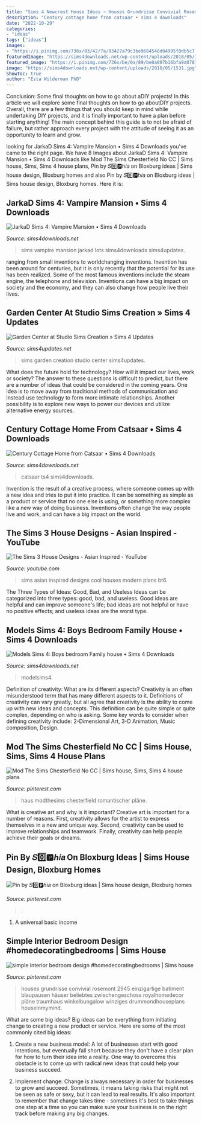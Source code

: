 ```yaml
---
title: "Sims 4 Newcrest House Ideas ~ Houses Grundrisse Convivial Rosemont 2945 Einzigartige Batiment Blaupausen Häuser Beliebtes Zwischengeschoss Royalhomedecor Pläne Traumhaus Winkelbungalow Winziges Drummondhouseplans Houseinmymind"
description: "Century cottage home from catsaar • sims 4 downloads"
date: "2022-10-29"
categories:
- "ideas"
tags: ["ideas"]
images:
- "https://i.pinimg.com/736x/03/42/7a/03427a79c3be9684548d04995f0db5c7.jpg"
featuredImage: "https://sims4downloads.net/wp-content/uploads/2018/05/1531.jpg"
featured_image: "https://i.pinimg.com/736x/be/0a/89/be0a897b16bfa9d0787fc450c7e70414.jpg"
image: "https://sims4downloads.net/wp-content/uploads/2018/05/1531.jpg"
ShowToc: true
author: "Esta Wilderman PhD"
---
```



Conclusion: Some final thoughts on how to go about aDIY projects!
In this article we will explore some final thoughts on how to go aboutDIY projects. Overall, there are a few things that you should keep in mind while undertaking DIY projects, and it is finally important to have a plan before starting anything! The main concept behind this guide is to not be afraid of failure, but rather approach every project with the attitude of seeing it as an opportunity to learn and grow.

	

		
looking for JarkaD Sims 4: Vampire Mansion • Sims 4 Downloads you've came to the right page. We have 8 Images about JarkaD Sims 4: Vampire Mansion • Sims 4 Downloads like Mod The Sims Chesterfield No CC | Sims house, Sims, Sims 4 house plans, Pin by 𝑆0️⃣🅿️ℎ𝑖𝑎 on Bloxburg ideas | Sims house design, Bloxburg homes and also Pin by 𝑆0️⃣🅿️ℎ𝑖𝑎 on Bloxburg ideas | Sims house design, Bloxburg homes. Here it is:
		
    
## JarkaD Sims 4: Vampire Mansion • Sims 4 Downloads

<img loading=lazy src="https://sims4downloads.net/wp-content/uploads/2017/01/5037.jpg" onerror="this.onerror=null;this.src='https://tse2.mm.bing.net/th?id=OIP.dIv_eaK-FkaclNRt_nGHuwHaEo&amp;pid=15.1';" alt="JarkaD Sims 4: Vampire Mansion • Sims 4 Downloads">

_Source: sims4downloads.net_

>sims vampire mansion jarkad lots sims4downloads sims4updates. 

	

ranging from small inventions to worldchanging inventions.
Invention has been around for centuries, but it is only recently that the potential for its use has been realized. Some of the most famous inventions include the steam engine, the telephone and television. Inventions can have a big impact on society and the economy, and they can also change how people live their lives.

    
## Garden Center At Studio Sims Creation » Sims 4 Updates

<img loading=lazy src="http://sims4updates.net/wp-content/uploads/2015/05/13018.jpg" onerror="this.onerror=null;this.src='https://tse2.mm.bing.net/th?id=OIP.MM5OFUQCNCevsDqqZVQ5ZAHaD7&amp;pid=15.1';" alt="Garden Center at Studio Sims Creation » Sims 4 Updates">

_Source: sims4updates.net_

>sims garden creation studio center sims4updates. 

	

What does the future hold for technology? How will it impact our lives, work or society? The answer to these questions is difficult to predict, but there are a number of ideas that could be considered in the coming years. One idea is to move away from traditional methods of communication and instead use technology to form more intimate relationships. Another possibility is to explore new ways to power our devices and utilize alternative energy sources.

    
## Century Cottage Home From Catsaar • Sims 4 Downloads

<img loading=lazy src="https://sims4downloads.net/wp-content/uploads/2020/08/Century-Cottage.jpg" onerror="this.onerror=null;this.src='https://tse3.mm.bing.net/th?id=OIP.2GNt9DRFD3IckPOt_KHbZwHaEK&amp;pid=15.1';" alt="Century Cottage Home from Catsaar • Sims 4 Downloads">

_Source: sims4downloads.net_

>catsaar ts4 sims4downloads. 

	

Invention is the result of a creative process, where someone comes up with a new idea and tries to put it into practice. It can be something as simple as a product or service that no one else is using, or something more complex like a new way of doing business. Inventions often change the way people live and work, and can have a big impact on the world.

    
## The Sims 3 House Designs - Asian Inspired - YouTube

<img loading=lazy src="http://i.ytimg.com/vi/bt6-EoXRnec/maxresdefault.jpg" onerror="this.onerror=null;this.src='https://tse2.mm.bing.net/th?id=OIP.NcJAWzXbaIG0Wng6KtrIeQHaEK&amp;pid=15.1';" alt="The Sims 3 House Designs - Asian Inspired - YouTube">

_Source: youtube.com_

>sims asian inspired designs cool houses modern plans bt6. 

	

The Three Types of Ideas: Good, Bad, and Useless
Ideas can be categorized into three types: good, bad, and useless. Good ideas are helpful and can improve someone's life; bad ideas are not helpful or have no positive effects; and useless ideas are the worst type.

    
## Models Sims 4: Boys Bedroom Family House • Sims 4 Downloads

<img loading=lazy src="https://sims4downloads.net/wp-content/uploads/2018/05/1531.jpg" onerror="this.onerror=null;this.src='https://tse3.mm.bing.net/th?id=OIP.JjHNR5qAy4gGfA6CoygsDQHaEL&amp;pid=15.1';" alt="Models Sims 4: Boys bedroom Family house • Sims 4 Downloads">

_Source: sims4downloads.net_

>modelsims4. 

	

Definition of creativity: What are its different aspects?
Creativity is an often misunderstood term that has many different aspects to it. Definitions of creativity can vary greatly, but all agree that creativity is the ability to come up with new ideas and concepts. This definition can be quite simple or quite complex, depending on who is asking. Some key words to consider when defining creativity include: 2-Dimensional Art, 3-D Animation, Music composition, Design.

    
## Mod The Sims Chesterfield No CC | Sims House, Sims, Sims 4 House Plans

<img loading=lazy src="https://i.pinimg.com/736x/92/98/c1/9298c103e6e9755a3ace8f8145356da7.jpg" onerror="this.onerror=null;this.src='https://tse4.mm.bing.net/th?id=OIP.GYuDBPO6Ae7J5oC7EIFAbgHaFi&amp;pid=15.1';" alt="Mod The Sims Chesterfield No CC | Sims house, Sims, Sims 4 house plans">

_Source: pinterest.com_

>haus modthesims chesterfield romantischer pläne. 

	

What is creative art and why is it important?
Creative art is important for a number of reasons. First, creativity allows for the artist to express themselves in a new and unique way. Second, creativity can be used to improve relationships and teamwork. Finally, creativity can help people achieve their goals or dreams.

    
## Pin By 𝑆0️⃣🅿️ℎ𝑖𝑎 On Bloxburg Ideas | Sims House Design, Bloxburg Homes

<img loading=lazy src="https://i.pinimg.com/736x/be/0a/89/be0a897b16bfa9d0787fc450c7e70414.jpg" onerror="this.onerror=null;this.src='https://tse2.mm.bing.net/th?id=OIP.Kbdjd7Ir9xIZrUUuKtyDmQHaHR&amp;pid=15.1';" alt="Pin by 𝑆0️⃣🅿️ℎ𝑖𝑎 on Bloxburg ideas | Sims house design, Bloxburg homes">

_Source: pinterest.com_

>. 

	

1. A universal basic income

    
## Simple Interior Bedroom Design #homedecoratingbedrooms | Sims House

<img loading=lazy src="https://i.pinimg.com/736x/03/42/7a/03427a79c3be9684548d04995f0db5c7.jpg" onerror="this.onerror=null;this.src='https://tse1.mm.bing.net/th?id=OIP.ZAfIIjmDSaqhl3bkmZxdUgHaNK&amp;pid=15.1';" alt="simple interior bedroom design #homedecoratingbedrooms | Sims house">

_Source: pinterest.com_

>houses grundrisse convivial rosemont 2945 einzigartige batiment blaupausen häuser beliebtes zwischengeschoss royalhomedecor pläne traumhaus winkelbungalow winziges drummondhouseplans houseinmymind. 

	

What are some big ideas?
Big ideas can be everything from initiating change to creating a new product or service. Here are some of the most commonly cited big ideas:
1. Create a new business model: A lot of businesses start with good intentions, but eventually fall short because they don't have a clear plan for how to turn their idea into a reality. One way to overcome this obstacle is to come up with radical new ideas that could help your business succeed.

2. Implement change: Change is always necessary in order for businesses to grow and succeed. Sometimes, it means taking risks that might not be seen as safe or sexy, but it can lead to real results. It's also important to remember that change takes time - sometimes it's best to take things one step at a time so you can make sure your business is on the right track before making any big changes.


